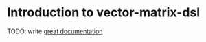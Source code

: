 # Introduction to vector-matrix-dsl

TODO: write [great documentation](http://jacobian.org/writing/what-to-write/)

